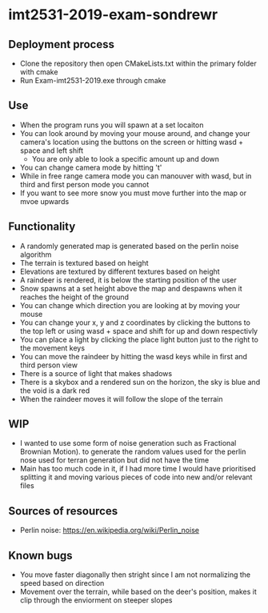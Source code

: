 # imt2531-2019-exam-sondrewr

## Deployment process
- Clone the repository then open CMakeLists.txt within the primary folder with cmake
- Run Exam-imt2531-2019.exe through cmake

## Use
- When the program runs you will spawn at a set locaiton
- You can look around by moving your mouse around, and change your camera's location using the buttons on the screen or hitting wasd + space and left shift
	- You are only able to look a specific amount up and down
- You can change camera mode by hitting 't'
- While in free range camera mode you can manouver with wasd, but in third and first person mode you cannot 
- If you want to see more snow you must move further into the map or mvoe upwards

## Functionality
- A randomly generated map is generated based on the perlin noise algorithm
- The terrain is textured based on height
- Elevations are textured by different textures based on height
- A raindeer is rendered, it is below the starting position of the user
- Snow spawns at a set height above the map and despawns when it reaches the height of the ground
- You can change which direction you are looking at by moving your mouse
- You can change your x, y and z coordinates by clicking the buttons to the top left or using wasd + space and shift for up and down respectivly
- You can place a light by clicking the place light button just to the right to the movement keys
- You can move the raindeer by hitting the wasd keys while in first and third person view
- There is a source of light that makes shadows
- There is a skybox and a rendered sun on the horizon, the sky is blue and the void is a dark red
- When the raindeer moves it will follow the slope of the terrain

## WIP
- I wanted to use some form of noise generation such as Fractional Brownian Motion). to generate the random values used for the perlin nose used for terran generation but did not have the time
- Main has too much code in it, if I had more time I would have prioritised splitting it and moving various pieces of code into new and/or relevant files

## Sources of resources
- Perlin noise: https://en.wikipedia.org/wiki/Perlin_noise

## Known bugs
- You move faster diagonally then stright since I am not normalizing the speed based on direction
- Movement over the terrain, while based on the deer's position, makes it clip through the enviorment on steeper slopes
